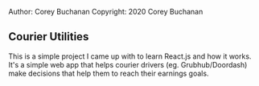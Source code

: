 Author: Corey Buchanan
Copyright: 2020 Corey Buchanan

## Courier Utilities

This is a simple project I came up with to learn React.js and how it works. It's
a simple web app that helps courier drivers (eg. Grubhub/Doordash) make
decisions that help them to reach their earnings goals.
